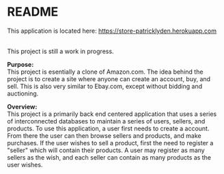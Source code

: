 # README

This application is located here: https://store-patricklyden.herokuapp.com

<br>
This project is still a work in progress.
<br>

**Purpose:**<br>
This project is esentially a clone of Amazon.com.  The idea behind the project is to create a site where anyone can create an account, buy, and sell.  This is also very similar to Ebay.com, except without bidding and auctioning.

**Overview:**<br>
This project is a primarily back end centered application that uses a series of interconnected databases to maintain a series of users, sellers, and products.  To use this application, a user first needs to create a account.  From there the user can then browse sellers and products, and make purchases.  If the user wishes to sell a product, first the need to register a "seller" which will contain their products.  A user may register as many sellers as the wish, and each seller can contain as many products as the user wishes.
